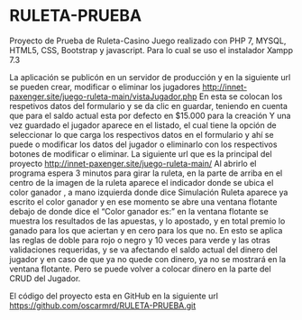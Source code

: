 # RULETA-PRUEBA
Proyecto de Prueba de Ruleta-Casino
Juego realizado con PHP 7, MYSQL, HTML5, CSS, Bootstrap y javascript. Para lo cual se uso el instalador Xampp 7.3

La aplicación se publicón en un servidor de producción y en la siguiente url se pueden crear, modificar o eliminar los jugadores
http://innet-paxenger.site/juego-ruleta-main/vistaJugador.php
En esta se colocan los respetivos datos del formulario y se da clic en guardar, teniendo en cuenta que para el saldo actual esta por defecto en $15.000 para la creación
Y una vez guardado el jugador aparece en el listado, el cual tiene la opción de seleccionar lo que carga los respectivos datos en el formulario y ahí se puede o modificar los datos del jugador o eliminarlo con los respectivos botones de modificar o eliminar.
La siguiente url que es la principal del proyecto
http://innet-paxenger.site/juego-ruleta-main/
Al abrirlo el programa espera 3 minutos para girar la ruleta, en la parte de arriba en el centro de la imagen de la ruleta aparece el indicador donde se ubica el color ganador , a mano izquierda donde dice Simulación Ruleta aparece ya escrito el color ganador y en ese momento se abre una ventana flotante debajo de donde dice el “Color ganador es:” en la ventana flotante se muestra los resultados de las apuestas, y  lo apostado, y en total premio lo ganado para los que aciertan y en cero para los que no. En esto se aplica las reglas de doble para rojo o negro y 10 veces para verde y las otras validaciones requeridas,  y se va afectando el saldo actual del dinero del jugador y en caso de que ya no quede con dinero, ya no se mostrará en la ventana flotante. Pero se puede volver a colocar dinero en la parte del CRUD del Jugador.

El código del proyecto esta en GitHub en la siguiente url https://github.com/oscarmrd/RULETA-PRUEBA.git
